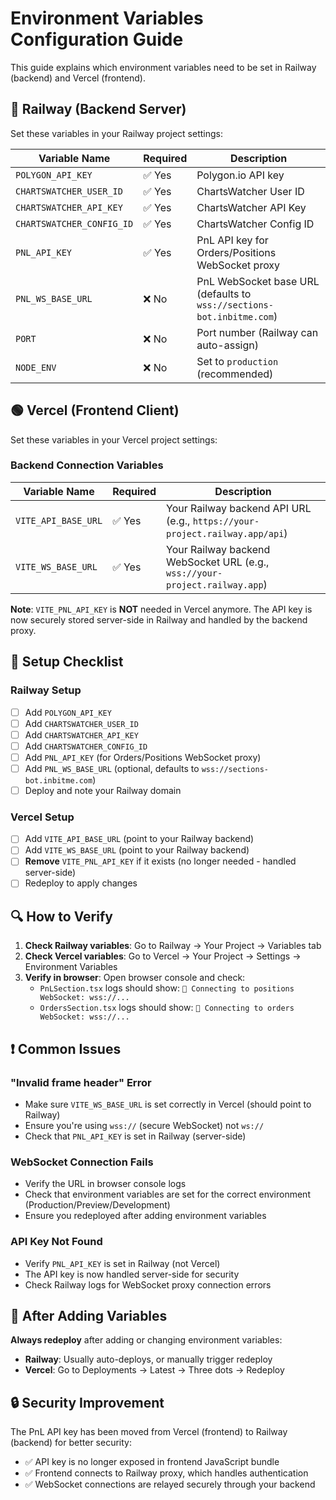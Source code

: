# Environment Variables Configuration Guide

This guide explains which environment variables need to be set in Railway (backend) and Vercel (frontend).

## 🔵 Railway (Backend Server)

Set these variables in your Railway project settings:

| Variable Name | Required | Description |
|--------------|----------|-------------|
| `POLYGON_API_KEY` | ✅ Yes | Polygon.io API key |
| `CHARTSWATCHER_USER_ID` | ✅ Yes | ChartsWatcher User ID |
| `CHARTSWATCHER_API_KEY` | ✅ Yes | ChartsWatcher API Key |
| `CHARTSWATCHER_CONFIG_ID` | ✅ Yes | ChartsWatcher Config ID |
| `PNL_API_KEY` | ✅ Yes | PnL API key for Orders/Positions WebSocket proxy |
| `PNL_WS_BASE_URL` | ❌ No | PnL WebSocket base URL (defaults to `wss://sections-bot.inbitme.com`) |
| `PORT` | ❌ No | Port number (Railway can auto-assign) |
| `NODE_ENV` | ❌ No | Set to `production` (recommended) |

## 🟢 Vercel (Frontend Client)

Set these variables in your Vercel project settings:

### Backend Connection Variables

| Variable Name | Required | Description |
|--------------|----------|-------------|
| `VITE_API_BASE_URL` | ✅ Yes | Your Railway backend API URL (e.g., `https://your-project.railway.app/api`) |
| `VITE_WS_BASE_URL` | ✅ Yes | Your Railway backend WebSocket URL (e.g., `wss://your-project.railway.app`) |

**Note**: `VITE_PNL_API_KEY` is **NOT** needed in Vercel anymore. The API key is now securely stored server-side in Railway and handled by the backend proxy.

## 📝 Setup Checklist

### Railway Setup
- [ ] Add `POLYGON_API_KEY`
- [ ] Add `CHARTSWATCHER_USER_ID`
- [ ] Add `CHARTSWATCHER_API_KEY`
- [ ] Add `CHARTSWATCHER_CONFIG_ID`
- [ ] Add `PNL_API_KEY` (for Orders/Positions WebSocket proxy)
- [ ] Add `PNL_WS_BASE_URL` (optional, defaults to `wss://sections-bot.inbitme.com`)
- [ ] Deploy and note your Railway domain

### Vercel Setup
- [ ] Add `VITE_API_BASE_URL` (point to your Railway backend)
- [ ] Add `VITE_WS_BASE_URL` (point to your Railway backend)
- [ ] **Remove** `VITE_PNL_API_KEY` if it exists (no longer needed - handled server-side)
- [ ] Redeploy to apply changes

## 🔍 How to Verify

1. **Check Railway variables**: Go to Railway → Your Project → Variables tab
2. **Check Vercel variables**: Go to Vercel → Your Project → Settings → Environment Variables
3. **Verify in browser**: Open browser console and check:
   - `PnLSection.tsx` logs should show: `🔌 Connecting to positions WebSocket: wss://...`
   - `OrdersSection.tsx` logs should show: `🔌 Connecting to orders WebSocket: wss://...`

## ❗ Common Issues

### "Invalid frame header" Error
- Make sure `VITE_WS_BASE_URL` is set correctly in Vercel (should point to Railway)
- Ensure you're using `wss://` (secure WebSocket) not `ws://`
- Check that `PNL_API_KEY` is set in Railway (server-side)

### WebSocket Connection Fails
- Verify the URL in browser console logs
- Check that environment variables are set for the correct environment (Production/Preview/Development)
- Ensure you redeployed after adding environment variables

### API Key Not Found
- Verify `PNL_API_KEY` is set in Railway (not Vercel)
- The API key is now handled server-side for security
- Check Railway logs for WebSocket proxy connection errors

## 🔄 After Adding Variables

**Always redeploy** after adding or changing environment variables:
- **Railway**: Usually auto-deploys, or manually trigger redeploy
- **Vercel**: Go to Deployments → Latest → Three dots → Redeploy

## 🔒 Security Improvement

The PnL API key has been moved from Vercel (frontend) to Railway (backend) for better security:
- ✅ API key is no longer exposed in frontend JavaScript bundle
- ✅ Frontend connects to Railway proxy, which handles authentication
- ✅ WebSocket connections are relayed securely through your backend

